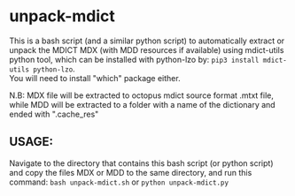 # unpack-mdict
This is a bash script (and a similar python script) to automatically extract or unpack the MDICT MDX (with MDD resources if available) using mdict-utils python tool, which can be installed with python-lzo by: `pip3 install mdict-utils python-lzo`.  
You will need to install "which" package either. 

N.B: MDX file will be extracted to octopus mdict source format .mtxt file, while MDD will be extracted to a folder with a name of the dictionary and ended with ".cache_res"

## USAGE:

Navigate to the directory that contains this bash script (or python script) and copy the files MDX or MDD to the same directory, and run this command: `bash unpack-mdict.sh` or `python unpack-mdict.py`
